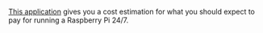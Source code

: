 [This application](https://brennerm.github.io/pi-power-calc/) gives you a cost estimation for what you should expect to pay for running a Raspberry Pi 24/7.
